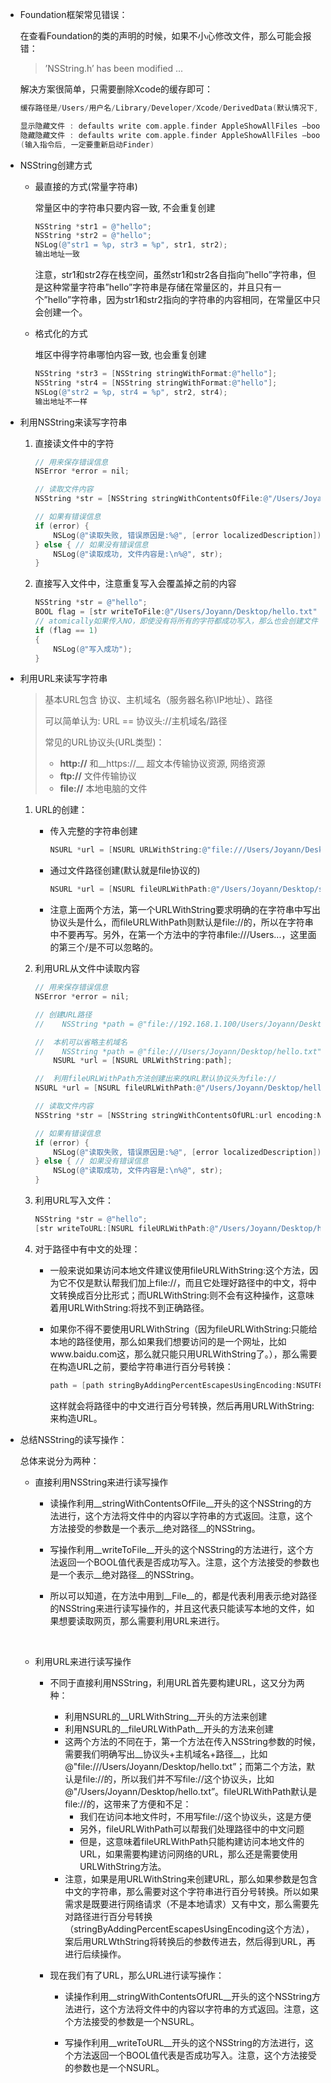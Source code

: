 - Foundation框架常见错误：
  
  在查看Foundation的类的声明的时候，如果不小心修改文件，那么可能会报错：
  
  > ’NSString.h’ has been modified ...
  
  解决方案很简单，只需要删除Xcode的缓存即可：
  
  ``` objective-c
  缓存路径是/Users/用户名/Library/Developer/Xcode/DerivedData(默认情况下, 这是一个隐藏文件夹)
  
  显示隐藏文件 : defaults write com.apple.finder AppleShowAllFiles –bool true
  隐藏隐藏文件 : defaults write com.apple.finder AppleShowAllFiles –bool false
  (输入指令后, 一定要重新启动Finder)
  ```
  
- NSString创建方式
  
  - 最直接的方式(常量字符串)
    
    常量区中的字符串只要内容一致, 不会重复创建
    
    ``` objective-c
    NSString *str1 = @"hello";
    NSString *str2 = @"hello";
    NSLog(@"str1 = %p, str3 = %p", str1, str2);
    输出地址一致
    ```
    
    注意，str1和str2存在栈空间，虽然str1和str2各自指向”hello”字符串，但是这种常量字符串”hello”字符串是存储在常量区的，并且只有一个”hello”字符串，因为str1和str2指向的字符串的内容相同，在常量区中只会创建一个。
    
  - 格式化的方式
    
    堆区中得字符串哪怕内容一致, 也会重复创建
    
    ``` objective-c
    NSString *str3 = [NSString stringWithFormat:@"hello"];
    NSString *str4 = [NSString stringWithFormat:@"hello"];
    NSLog(@"str2 = %p, str4 = %p", str2, str4);
    输出地址不一样
    ```
  
- 利用NSString来读写字符串
  
  1. 直接读文件中的字符
     
     ``` objective-c
     // 用来保存错误信息
     NSError *error = nil;
     
     // 读取文件内容
     NSString *str = [NSString stringWithContentsOfFile:@"/Users/Joyann/Desktop/hello.txt" encoding:NSUTF8StringEncoding error:&error];
     
     // 如果有错误信息
     if (error) {
         NSLog(@"读取失败, 错误原因是:%@", [error localizedDescription]);
     } else { // 如果没有错误信息
         NSLog(@"读取成功, 文件内容是:\n%@", str);
     }
     ```
     
  2. 直接写入文件中，注意重复写入会覆盖掉之前的内容
     
     ``` objective-c
     NSString *str = @"hello";
     BOOL flag = [str writeToFile:@"/Users/Joyann/Desktop/hello.txt" atomically:YES encoding:NSUTF8StringEncoding error:nil];
     // atomically如果传入NO，即使没有将所有的字符都成功写入，那么也会创建文件；传入YES保证文件的完整性
     if (flag == 1)
     {
         NSLog(@"写入成功");
     }
     ```
  
- 利用URL来读写字符串
  
  > 基本URL包含 协议、主机域名（服务器名称\IP地址）、路径
  > 
  > 可以简单认为: URL == 协议头://主机域名/路径
  > 
  > 常见的URL协议头(URL类型)：
  > 
  > - __http://__ 和__https://__  超文本传输协议资源, 网络资源
  > - __ftp://__ 文件传输协议
  > - __file://__ 本地电脑的文件
  
  1. URL的创建：
     
     - 传入完整的字符串创建
       
       ``` objective-c
       NSURL *url = [NSURL URLWithString:@"file:///Users/Joyann/Desktop/str.txt"];
       ```
       
     - 通过文件路径创建(默认就是file协议的)
       
       ``` objective-c
       NSURL *url = [NSURL fileURLWithPath:@"/Users/Joyann/Desktop/str.txt"];
       ```
       
     - 注意上面两个方法，第一个URLWithString要求明确的在字符串中写出协议头是什么，而fileURLWithPath则默认是file://的，所以在字符串中不要再写。另外，在第一个方法中的字符串file:///Users...，这里面的第三个/是不可以忽略的。
     
  2. 利用URL从文件中读取内容
     
     ``` objective-c
     // 用来保存错误信息
     NSError *error = nil;
     
     // 创建URL路径
     //    NSString *path = @"file://192.168.1.100/Users/Joyann/Desktop/hello.txt";
     
     //  本机可以省略主机域名
     //    NSString *path = @"file:///Users/Joyann/Desktop/hello.txt";
         NSURL *url = [NSURL URLWithString:path];
     
     //  利用fileURLWithPath方法创建出来的URL默认协议头为file://
     NSURL *url = [NSURL fileURLWithPath:@"/Users/Joyann/Desktop/hello.txt"];
     
     // 读取文件内容
     NSString *str = [NSString stringWithContentsOfURL:url encoding:NSUTF8StringEncoding error:&error];
     
     // 如果有错误信息
     if (error) {
         NSLog(@"读取失败, 错误原因是:%@", [error localizedDescription]);
     } else { // 如果没有错误信息
         NSLog(@"读取成功, 文件内容是:\n%@", str);
     }
     ```
     
  3. 利用URL写入文件：
     
     ``` objective-c
     NSString *str = @"hello";
     [str writeToURL:[NSURL fileURLWithPath:@"/Users/Joyann/Desktop/hello.txt"] atomically:YES encoding:NSUTF8StringEncoding error:nil];
     ```
     
  4. 对于路径中有中文的处理：
     
     - 一般来说如果访问本地文件建议使用fileURLWithString:这个方法，因为它不仅是默认帮我们加上file://，而且它处理好路径中的中文，将中文转换成百分比形式；而URLWithString:则不会有这种操作，这意味着用URLWithString:将找不到正确路径。
       
     - 如果你不得不要使用URLWithString（因为fileURLWithString:只能给本地的路径使用，那么如果我们想要访问的是一个网址，比如www.baidu.com这，那么就只能只用URLWithString了。），那么需要在构造URL之前，要给字符串进行百分号转换：
       
       ``` objective-c
       path = [path stringByAddingPercentEscapesUsingEncoding:NSUTF8StringEncoding];
       ```
       
       这样就会将路径中的中文进行百分号转换，然后再用URLWithString:来构造URL。
  
- 总结NSString的读写操作：
  
  总体来说分为两种：
  
  - 直接利用NSString来进行读写操作
    
    - 读操作利用__stringWithContentsOfFile__开头的这个NSString的方法进行，这个方法将文件中的内容以字符串的方式返回。注意，这个方法接受的参数是一个表示__绝对路径__的NSString。
      
    - 写操作利用__writeToFile__开头的这个NSString的方法进行，这个方法返回一个BOOL值代表是否成功写入。注意，这个方法接受的参数也是一个表示__绝对路径__的NSString。
      
    - 所以可以知道，在方法中用到__File__的，都是代表利用表示绝对路径的NSString来进行读写操作的，并且这代表只能读写本地的文件，如果想要读取网页，那么需要利用URL来进行。
      
      ​
    
  - 利用URL来进行读写操作
    
    - 不同于直接利用NSString，利用URL首先要构建URL，这又分为两种：
      
      - 利用NSURL的__URLWithString__开头的方法来创建
      - 利用NSURL的__fileURLWithPath__开头的方法来创建
      - 这两个方法的不同在于，第一个方法在传入NSString参数的时候，需要我们明确写出__协议头+主机域名+路径__，比如@"file:///Users/Joyann/Desktop/hello.txt”；而第二个方法，默认是file://的，所以我们并不写file://这个协议头，比如@"/Users/Joyann/Desktop/hello.txt”。fileURLWithPath默认是file://的，这带来了方便和不足：
        - 我们在访问本地文件时，不用写file://这个协议头，这是方便
        - 另外，fileURLWithPath可以帮我们处理路径中的中文问题
        - 但是，这意味着fileURLWithPath只能构建访问本地文件的URL，如果需要构建访问网络的URL，那么还是需要使用URLWithString方法。
      - 注意，如果是用URLWithString来创建URL，那么如果参数是包含中文的字符串，那么需要对这个字符串进行百分号转换。所以如果需求是既要进行网络请求（不是本地请求）又有中文，那么需要先对路径进行百分号转换（stringByAddingPercentEscapesUsingEncoding这个方法），案后用URLWthString将转换后的参数传进去，然后得到URL，再进行后续操作。
      
    - 现在我们有了URL，那么URL进行读写操作：
      
      - 读操作利用__stringWithContentsOfURL__开头的这个NSString方法进行，这个方法将文件中的内容以字符串的方式返回。注意，这个方法接受的参数是一个NSURL。
        
      - 写操作利用__writeToURL__开头的这个NSString的方法进行，这个方法返回一个BOOL值代表是否成功写入。注意，这个方法接受的参数也是一个NSURL。
        
        ​